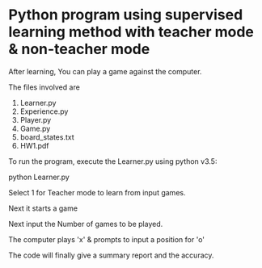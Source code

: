 # Python program using supervised learning method with teacher mode & non-teacher mode

After learning, You can play a game against the computer.

The files involved are
1. Learner.py
2. Experience.py
3. Player.py
4. Game.py
5. board_states.txt
6. HW1.pdf


To run the program, execute the Learner.py using python v3.5:

python Learner.py 

Select 1 for Teacher mode to learn from input games.

Next it starts a game

Next input the Number of games to be played.

The computer plays 'x' & prompts to input a position for 'o'

The code will finally give a summary report and the accuracy.